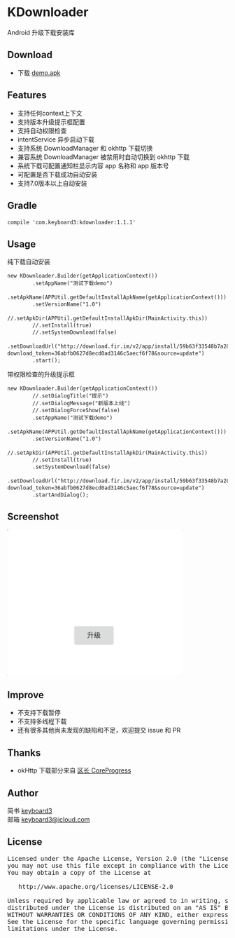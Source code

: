 # KDownloader
Android 升级下载安装库

## Download
* 下载 [demo.apk](./demo.apk) <br/>

## Features
* 支持任何context上下文
* 支持版本升级提示框配置
* 支持自动权限检查
* intentService 异步启动下载
* 支持系统 DownloadManager 和 okhttp 下载切换
* 兼容系统 DownloadManager 被禁用时自动切换到 okhttp 下载
* 系统下载可配置通知栏显示内容 app 名称和 app 版本号
* 可配置是否下载成功自动安装
* 支持7.0版本以上自动安装

## Gradle
```
compile 'com.keyboard3:kdownloader:1.1.1'
```

## Usage
纯下载自动安装
```
new KDownloader.Builder(getApplicationContext())
        .setAppName("测试下载demo")
        .setApkName(APPUtil.getDefaultInstallApkName(getApplicationContext()))
        .setVersionName("1.0")
        //.setApkDir(APPUtil.getDefaultInstallApkDir(MainActivity.this))
        //.setInstall(true)
        //.setSystemDownload(false)
        .setDownloadUrl("http://download.fir.im/v2/app/install/59b63f33548b7a28a000008b?download_token=36abfb0627d8ecd0ad3146c5aecf6f78&source=update")
        .start();
```
带权限检查的升级提示框
```
new KDownloader.Builder(getApplicationContext())
        //.setDialogTitle("提示")
        //.setDialogMessage("新版本上线")
        //.setDialogForceShow(false)
        .setAppName("测试下载demo")
        .setApkName(APPUtil.getDefaultInstallApkName(getApplicationContext()))
        .setVersionName("1.0")
        //.setApkDir(APPUtil.getDefaultInstallApkDir(MainActivity.this))
        //.setInstall(true)
        .setSystemDownload(false)
        .setDownloadUrl("http://download.fir.im/v2/app/install/59b63f33548b7a28a000008b?download_token=36abfb0627d8ecd0ad3146c5aecf6f78&source=update")
        .startAndDialog();
```
## Screenshot
<img src="./screenshot/download.gif" width="400">

## Improve
* 不支持下载暂停
* 不支持多线程下载
* 还有很多其他尚未发现的缺陷和不足，欢迎提交 issue 和 PR

## Thanks
* okHttp 下载部分来自 [区长 CoreProgress](https://github.com/lizhangqu/CoreProgress)

## Author

简书 [keyboard3](http://www.jianshu.com/users/62329de8c8a6/latest_articles)<br>
邮箱 keyboard3@icloud.com

## License
<pre>
Licensed under the Apache License, Version 2.0 (the "License");
you may not use this file except in compliance with the License.
You may obtain a copy of the License at

   http://www.apache.org/licenses/LICENSE-2.0

Unless required by applicable law or agreed to in writing, software
distributed under the License is distributed on an "AS IS" BASIS,
WITHOUT WARRANTIES OR CONDITIONS OF ANY KIND, either express or implied.
See the License for the specific language governing permissions and
limitations under the License.
</pre>
